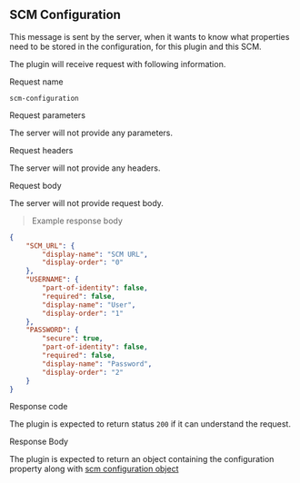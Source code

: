 ## SCM Configuration
 
This message is sent by the server, when it wants to know what properties need to be stored in the configuration, for this plugin and this SCM.

The plugin will receive request with following information.

<p class='request-name-heading'>Request name</p>

`scm-configuration`

<p class='request-body-heading'>Request parameters</p>

The server will not provide any parameters.

<p class='request-body-heading'>Request headers</p>

The server will not provide any headers.

<p class='request-body-heading'>Request body</p>

The server will not provide request body.

> Example response body

```json
{
    "SCM_URL": {
        "display-name": "SCM URL",
        "display-order": "0"
    },
    "USERNAME": {
        "part-of-identity": false,
        "required": false,
        "display-name": "User",
        "display-order": "1"
    },
    "PASSWORD": {
        "secure": true,
        "part-of-identity": false,
        "required": false,
        "display-name": "Password",
        "display-order": "2"
    }
}
```

<p class='response-code-heading'>Response code</p>

The plugin is expected to return status `200` if it can understand the request.

<p class='response-body-heading'>Response Body</p>

The plugin is expected to return an object containing the configuration property along with [scm configuration object](#the-scm-configuration-response-object)
